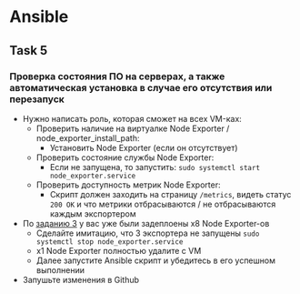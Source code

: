 # Ansible

## Task 5

### Проверка состояния ПО на серверах, а также автоматическая установка в случае его отсутствия или перезапуск

- Нужно написать роль, которая сможет на всех VM-ках:
  - Проверить наличие на виртуалке Node Exporter / node_exporter_install_path:
    - Установить Node Exporter (если он отсутствует)
  - Проверить состояние службы Node Exporter:
    - Если не запущена, то запустить: `sudo systemctl start node_exporter.service`
  - Проверить доступность метрик Node Exporter:
    - Скрипт должен заходить на страницу `/metrics`, видеть статус `200 OK` и что метрики отбрасываются / не отбрасываются каждым экспортером
- По [заданию 3](https://github.com/lamjob1993/ansible-monitoring/blob/main/ansible/task_3.md) у вас уже были задеплоены x8 Node Exporter-ов
  - Сделайте имитацию, что 3 экспортера не запущены `sudo systemctl stop node_exporter.service`
  - x1 Node Exporter полностью удалите с VM
  - Далее запустите Ansible скрипт и убедитесь в его успешном выполнении
- Запушьте изменения в Github
